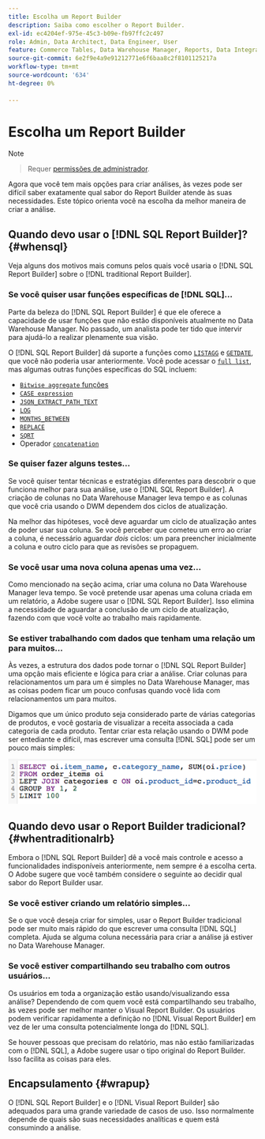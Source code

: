 ```yaml
---
title: Escolha um Report Builder
description: Saiba como escolher o Report Builder.
exl-id: ec4204ef-975e-45c3-b09e-fb97ffc2c497
role: Admin, Data Architect, Data Engineer, User
feature: Commerce Tables, Data Warehouse Manager, Reports, Data Integration
source-git-commit: 6e2f9e4a9e91212771e6f6baa8c2f8101125217a
workflow-type: tm+mt
source-wordcount: '634'
ht-degree: 0%

---
```


# Escolha um Report Builder

>[!NOTE]
>>Requer [permissões de administrador](../../administrator/user-management/user-management.md).

Agora que você tem mais opções para criar análises, às vezes pode ser difícil saber exatamente qual sabor do Report Builder atende às suas necessidades. Este tópico orienta você na escolha da melhor maneira de criar a análise.

## Quando devo usar o [!DNL SQL Report Builder]? {#whensql}

Veja alguns dos motivos mais comuns pelos quais você usaria o [!DNL SQL Report Builder] sobre o [!DNL traditional Report Builder].

### Se você quiser usar funções específicas de [!DNL SQL]...

Parte da beleza do [!DNL SQL Report Builder] é que ele oferece a capacidade de usar funções que não estão disponíveis atualmente no Data Warehouse Manager. No passado, um analista pode ter tido que intervir para ajudá-lo a realizar plenamente sua visão.

O [!DNL SQL Report Builder] dá suporte a funções como [`LISTAGG`](https://docs.aws.amazon.com/redshift/latest/dg/r_LISTAGG.html) e [`GETDATE`](https://docs.aws.amazon.com/redshift/latest/dg/r_GETDATE.html), que você não poderia usar anteriormente. Você pode acessar o [`full list`](https://docs.aws.amazon.com/redshift/latest/dg/c_SQL_functions.html), mas algumas outras funções específicas do SQL incluem:

* [`Bitwise aggregate` funções](https://docs.aws.amazon.com/redshift/latest/dg/c_bitwise_aggregate_functions.html)
* [`CASE expression`](https://docs.aws.amazon.com/redshift/latest/dg/r_CASE_function.html)
* [`JSON_EXTRACT_PATH_TEXT`](https://docs.aws.amazon.com/redshift/latest/dg/JSON_EXTRACT_PATH_TEXT.html)
* [`LOG`](https://docs.aws.amazon.com/redshift/latest/dg/r_LOG.html)
* [`MONTHS_BETWEEN`](https://docs.aws.amazon.com/redshift/latest/dg/r_MONTHS_BETWEEN_function.html)
* [`REPLACE`](https://docs.aws.amazon.com/redshift/latest/dg/r_REPLACE.html)
* [`SQRT`](https://docs.aws.amazon.com/redshift/latest/dg/r_SQRT.html)
* Operador [`concatenation`](https://docs.aws.amazon.com/redshift/latest/dg/r_concat_op.html)

### Se quiser fazer alguns testes...

Se você quiser tentar técnicas e estratégias diferentes para descobrir o que funciona melhor para sua análise, use o [!DNL SQL Report Builder]. A criação de colunas no Data Warehouse Manager leva tempo e as colunas que você cria usando o DWM dependem dos ciclos de atualização.

Na melhor das hipóteses, você deve aguardar um ciclo de atualização antes de poder usar sua coluna. Se você perceber que cometeu um erro ao criar a coluna, é necessário aguardar *dois* ciclos: um para preencher inicialmente a coluna e outro ciclo para que as revisões se propaguem.

### Se você usar uma nova coluna apenas uma vez...

Como mencionado na seção acima, criar uma coluna no Data Warehouse Manager leva tempo. Se você pretende usar apenas uma coluna criada em um relatório, a Adobe sugere usar o [!DNL SQL Report Builder]. Isso elimina a necessidade de aguardar a conclusão de um ciclo de atualização, fazendo com que você volte ao trabalho mais rapidamente.

### Se estiver trabalhando com dados que tenham uma relação um para muitos...

Às vezes, a estrutura dos dados pode tornar o [!DNL SQL Report Builder] uma opção mais eficiente e lógica para criar a análise. Criar colunas para relacionamentos um para um é simples no Data Warehouse Manager, mas as coisas podem ficar um pouco confusas quando você lida com relacionamentos um para muitos.

Digamos que um único produto seja considerado parte de várias categorias de produtos, e você gostaria de visualizar a receita associada a cada categoria de cada produto. Tentar criar esta relação usando o DWM pode ser entediante e difícil, mas escrever uma consulta [!DNL SQL] pode ser um pouco mais simples:

![](../../assets/When_should_I_use_the_RB_2.png)

## Quando devo usar o Report Builder tradicional? {#whentraditionalrb}

Embora o [!DNL SQL Report Builder] dê a você mais controle e acesso a funcionalidades indisponíveis anteriormente, nem sempre é a escolha certa. O Adobe sugere que você também considere o seguinte ao decidir qual sabor do Report Builder usar.

### Se você estiver criando um relatório simples...

Se o que você deseja criar for simples, usar o Report Builder tradicional pode ser muito mais rápido do que escrever uma consulta [!DNL SQL] completa. Ajuda se alguma coluna necessária para criar a análise já estiver no Data Warehouse Manager.

### Se você estiver compartilhando seu trabalho com outros usuários...

Os usuários em toda a organização estão usando/visualizando essa análise? Dependendo de com quem você está compartilhando seu trabalho, às vezes pode ser melhor manter o Visual Report Builder. Os usuários podem verificar rapidamente a definição no [!DNL Visual Report Builder] em vez de ler uma consulta potencialmente longa do [!DNL SQL].

Se houver pessoas que precisam do relatório, mas não estão familiarizadas com o [!DNL SQL], a Adobe sugere usar o tipo original do Report Builder. Isso facilita as coisas para eles.

## Encapsulamento {#wrapup}

O [!DNL SQL Report Builder] e o [!DNL Visual Report Builder] são adequados para uma grande variedade de casos de uso. Isso normalmente depende de quais são suas necessidades analíticas e quem está consumindo a análise.
